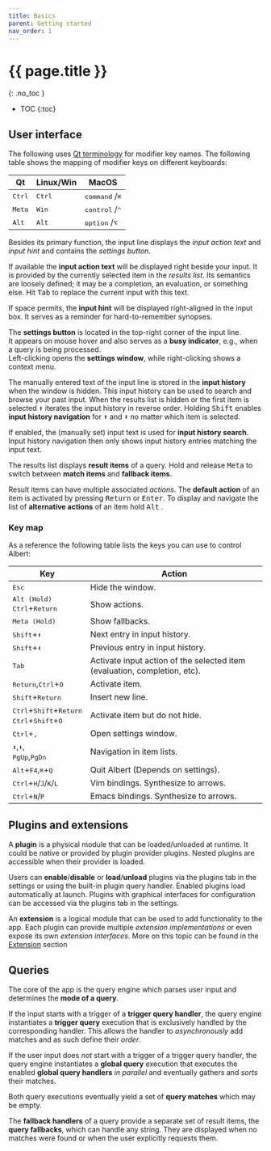 ```yaml
---
title: Basics
parent: Getting started
nav_order: 1
---
```


# {{ page.title }}
{: .no_toc }

- TOC
{:toc}

## User interface

The following uses [Qt terminology](https://doc.qt.io/qt-6/qt.html#KeyboardModifier-enum) for modifier key names.
The following table shows the mapping of modifier keys on different keyboards:

| Qt              | Linux/Win       | MacOS                              |
|-----------------|-----------------|------------------------------------|
| <kbd>Ctrl</kbd> | <kbd>Ctrl</kbd> | <kbd>command</kbd> /<kbd>⌘</kbd>   |
| <kbd>Meta</kbd> | <kbd>Win</kbd>  | <kbd>control</kbd> /<kbd>⌃</kbd>   |
| <kbd>Alt</kbd>  | <kbd>Alt</kbd>  | <kbd>option</kbd>  /<kbd>⌥</kbd> |


Besides its primary function, the input line displays the *input action text* and *input hint* and contains the *settings button*.

If available the **input action text** will be displayed right beside your input.
It is provided by the currently selected item in the *results list*.
Its semantics are loosely defined; it may be a completion, an evaluation, or something else.
Hit <kbd>Tab</kbd> to replace the current input with this text.

If space permits, the **input hint** will be displayed right-aligned in the input box.
It serves as a reminder for hard-to-remember synopses.

The **settings button** is located in the top-right corner of the input line.  
It appears on mouse hover and also serves as a **busy indicator**, e.g., when a query is being processed.  
Left-clicking opens the **settings window**, while right-clicking shows a context menu.

The manually entered text of the input line is stored in the **input history** when the window is hidden. 
This input history can be used to search and browse your past input.
When the results list is hidden or the first item is selected <kbd>⬆</kbd> iterates the input history in reverse order.
Holding <kbd>Shift</kbd> enables **input history navigation** for <kbd>⬆</kbd> and <kbd>⬇</kbd> no matter which item is selected. 

If enabled, the (manually set) input text is used for **input history search**.
Input history navigation then only shows input history entries matching the input text.

The results list displays **result items** of a query.
Hold and release <kbd>Meta</kbd> to switch between **match items** and **fallback items**.

Result items can have multiple associated *actions*.
The **default action**   of an item is activated by pressing <kbd>Return</kbd> or <kbd>Enter</kbd>.
To display and navigate the list of **alternative actions** of an item hold <kbd>Alt</kbd> .


### Key map

As a reference the following table lists the keys you can use to control Albert:

| Key                                                                                                 | Action                                                                    |
|-----------------------------------------------------------------------------------------------------|---------------------------------------------------------------------------|
| <kbd>Esc</kbd>                                                                                      | Hide the window.                                                          |
| <kbd>Alt (Hold)</kbd><br><kbd>Ctrl</kbd>+<kbd>Return</kbd>                                          | Show actions.                                                             |
| <kbd>Meta (Hold)</kbd>                                                                              | Show fallbacks.                                                           |
| <kbd>Shift</kbd>+<kbd>⬆</kbd>                                                                       | Next entry in input history.                                              |
| <kbd>Shift</kbd>+<kbd>⬇</kbd>                                                                       | Previous entry in input history.                                          |
| <kbd>Tab</kbd>                                                                                      | Activate input action of the selected item (evaluation, completion, etc). |
| <kbd>Return</kbd>,<kbd>Ctrl</kbd>+<kbd>O</kbd>                                                      | Activate item.                                                            |
| <kbd>Shift</kbd>+<kbd>Return</kbd>                                                                  | Insert new line.                                                          |
| <kbd>Ctrl</kbd>+<kbd>Shift</kbd>+<kbd>Return</kbd><br><kbd>Ctrl</kbd>+<kbd>Shift</kbd>+<kbd>O</kbd> | Activate item but do not hide.                                            |
| <kbd>Ctrl</kbd>+<kbd>,</kbd>                                                                        | Open settings window.                                                     |
| <kbd>⬆</kbd>,<kbd>⬇</kbd>,<br><kbd>PgUp</kbd>,<kbd>PgDn</kbd>                                       | Navigation in item lists.                                                 |
| <kbd>Alt</kbd>+<kbd>F4</kbd>,<kbd>⌘</kbd>+<kbd>Q</kbd>                                              | Quit Albert (Depends on settings).                                        |
| <kbd>Ctrl</kbd>+<kbd>H</kbd>/<kbd>J</kbd>/<kbd>K</kbd>/<kbd>L</kbd>                                 | Vim bindings. Synthesize to arrows.                                       |
| <kbd>Ctrl</kbd>+<kbd>N</kbd>/<kbd>P</kbd>                                                           | Emacs bindings. Synthesize to arrows.                                     |


## Plugins and extensions

A **plugin** is a physical module that can be loaded/unloaded at runtime.
It could be native or provided by plugin provider plugins.
Nested plugins are accessible when their provider is loaded.

Users can **enable**/**disable** or **load**/**unload** plugins via the plugins tab in the settings 
or using the built-in plugin query handler. 
Enabled plugins load automatically at launch.
Plugins with graphical interfaces for configuration can be accessed via the plugins tab in the settings.

An **extension** is a logical module that can be used to add functionality to the app.
Each plugin can provide multiple *extension implementations* or even expose its own *extension interfaces*.
More on this topic can be found in the [Extension](/gettingstarted/extension/) section


## Queries

The core of the app is the query engine which parses user input and determines the **mode of a query**.

If the input starts with a trigger of a **trigger query handler**, the query engine instantiates a
**trigger query** execution that is exclusively handled by the corresponding handler.
This allows the handler to *asynchronously* add matches and as such define their *order*.

If the user input does *not* start with a trigger of a trigger query handler, the query engine
instantiates a **global query** execution that executes the enabled **global query handlers** *in parallel* 
and eventually gathers and *sorts* their matches.

Both query executions eventually yield a set of **query matches** which may be empty.

The **fallback handlers** of a query provide a separate set of result items, the **query fallbacks**,
which can handle any string.
They are displayed when no matches were found or when the user explicitly requests them.

